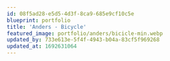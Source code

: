 ```yaml
---
id: 08f5ad28-e5d5-4d3f-8ca9-685e9cf10c5e
blueprint: portfolio
title: 'Anders - Bicycle'
featured_image: portfolio/anders/bicicle-min.webp
updated_by: 733e613e-5f4f-4943-b04a-83cf5f969268
updated_at: 1692631064
---
```

